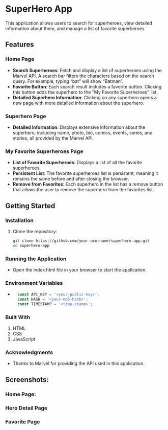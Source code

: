 # SuperHero App

This application allows users to search for superheroes, view detailed information about them, and manage a list of favorite superheroes.

## Features

### Home Page
- **Search Superheroes**: Fetch and display a list of superheroes using the Marvel API. A search bar filters the characters based on the search query. For example, typing “bat” will show “Batman”.
- **Favorite Button**: Each search result includes a favorite button. Clicking this button adds the superhero to the "My Favorite Superheroes" list.
- **Detailed Superhero Information**: Clicking on any superhero opens a new page with more detailed information about the superhero.

### Superhero Page
- **Detailed Information**: Displays extensive information about the superhero, including name, photo, bio, comics, events, series, and stories, all provided by the Marvel API.

### My Favorite Superheroes Page
- **List of Favorite Superheroes**: Displays a list of all the favorite superheroes.
- **Persistent List**: The favorite superheroes list is persistent, meaning it remains the same before and after closing the browser.
- **Remove from Favorites**: Each superhero in the list has a remove button that allows the user to remove the superhero from the favorites list.

## Getting Started

### Installation
1. Clone the repository:
   ```bash
   git clone https://github.com/your-username/superhero-app.git
   cd superhero-app
### Running the Application
-  Open the index.html file in your browser to start the application.
### Environment Variables
-   ```javascript
      const API_KEY = '<your-public-key>';
      const HASH = '<your-md5-hash>';
      const TIMESTAMP = '<time-stamp>';

### Built With
1. HTML
2. CSS
3. JavaScript
### Acknowledgments
-  Thanks to Marvel for providing the API used in this application.

## Screenshots:

### Home Page:

### Hero Detail Page

### Favorite Page